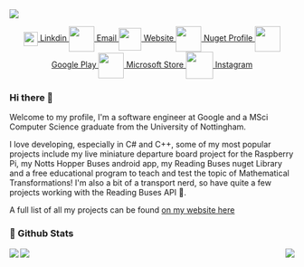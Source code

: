 
<a href="https://jonathanfoot.com/">
  <img align="center" src="https://jonathanfoot.com/assets/images/jonathanfoot.png" />
</a>

<p align="center">
  
  <a href="https://www.linkedin.com/in/jonathan-foot/">
    <img align="center" src="https://jonathanfoot.com/assets/images/linkdinblacklogo.png" width="25" />
    Linkdin
  </a>
  
 <a href="mailto:enquiries@jonathanfoot.com">
    <img align="center" src="https://jonathanfoot.com/assets/images/emailiconblack.png" width="45" />
      Email
  </a>
  
   <a href="https://jonathanfoot.com/">
    <img align="center" src="https://jonathanfoot.com/assets/images/linkicon.png" width="40" />
      Website
  </a>
  
   <a href="https://www.nuget.org/profiles/jfoot">
    <img align="center" src="https://jonathanfoot.com/assets/images/nuget.png" width="45" />
      Nuget Profile
  </a>
  
   <a href="https://play.google.com/store/apps/developer?id=Jonathan+Foot">
    <img align="center" src="https://jonathanfoot.com/assets/images/googlePlay.png" width="45" />
      Google Play 
  </a>
  
  <a href="https://apps.microsoft.com/store/search?hl=en-gb&gl=gb&publisher=Jonathan%20Foot">
    <img align="center" src="https://jonathanfoot.com/assets/images/winStoreblack.png" width="45" />
      Microsoft Store
  </a>
  
   <a href="https://www.instagram.com/jonathanfoot14/">
    <img align="center" src="https://jonathanfoot.com/assets/images/instagram.png" width="48" />
      Instagram
  </a>
</p>




### Hi there 👋
Welcome to my profile, I'm a software engineer at Google and a MSci Computer Science graduate from the University of Nottingham. 

I love developing, especially in C# and C++, some of my most popular projects include my live miniature departure board project for the Raspberry Pi, my Notts Hopper Buses android app, my Reading Buses nuget Library and a free educational program to teach and test the topic of Mathematical Transformations! I'm also a bit of a transport nerd, so have quite a few projects working with the Reading Buses API 🚌.

A full list of all my projects can be found [on my website here](https://jonathanfoot.com/Projects.html)







### 📄 Github Stats 

<p align="left">
    <img align="left" src="https://komarev.com/ghpvc/?username=jfoot&color=blue"/>
</p>

<img align="right" src="https://github-readme-stats.vercel.app/api/top-langs/?username=jfoot" />
<img align="left" src="https://github-readme-stats.vercel.app/api?username=jfoot&count_private=true" />





